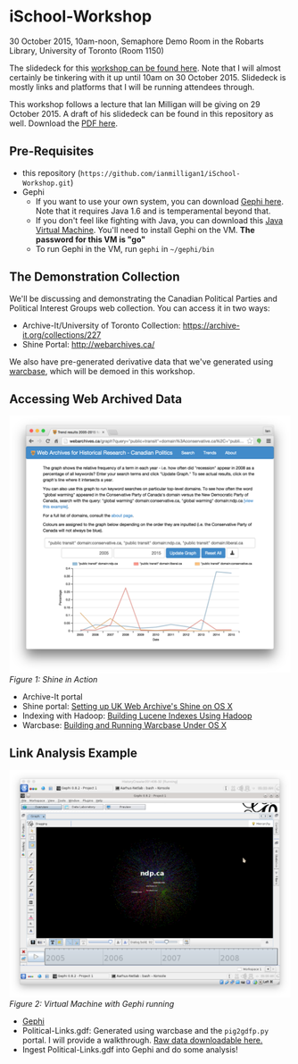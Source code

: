 # iSchool-Workshop
30 October 2015, 10am-noon, Semaphore Demo Room in the Robarts Library, University of Toronto (Room 1150)

The slidedeck for this [workshop can be found here](https://github.com/ianmilligan1/iSchool-Workshop/raw/master/Web-Archive-Workshop.pdf). Note that I will almost certainly be tinkering with it up until 10am on 30 October 2015. Slidedeck is mostly links and platforms that I will be running attendees through.

This workshop follows a lecture that Ian Milligan will be giving on 29 October 2015. A draft of his slidedeck can be found in this repository as well. Download the [PDF here](https://github.com/ianmilligan1/iSchool-Workshop/raw/master/iSchool-Slidedeck.pdf).

## Pre-Requisites
- this repository (`https://github.com/ianmilligan1/iSchool-Workshop.git`)
- Gephi
    + If you want to use your own system, you can download [Gephi here](http://gephi.github.io/). Note that it requires Java 1.6 and is temperamental beyond that. 
    + If you don't feel like fighting with Java, you can download this [Java Virtual Machine](http://ianmilligan.ca/historycrawler/). You'll need to install Gephi on the VM. **The password for this VM is "go"**
    + To run Gephi in the VM, run `gephi` in `~/gephi/bin`

## The Demonstration Collection
We'll be discussing and demonstrating the Canadian Political Parties and Political Interest Groups web collection. You can access it in two ways:
- Archive-It/University of Toronto Collection: <https://archive-it.org/collections/227>
- Shine Portal: <http://webarchives.ca/>

We also have pre-generated derivative data that we've generated using [warcbase](https://github.com/lintool/warcbase), which will be demoed in this workshop.

## Accessing Web Archived Data
![Shine](https://raw.githubusercontent.com/ianmilligan1/iSchool-Workshop/master/Shine.png)
_Figure 1: Shine in Action_

- Archive-It portal
- Shine portal: [Setting up UK Web Archive's Shine on OS X](https://github.com/lintool/warcbase/wiki/Shine:-Installing-Shine-Frontend-on-OS-X)
- Indexing with Hadoop: [Building Lucene Indexes Using Hadoop](https://github.com/lintool/warcbase/wiki/Building-Lucene-Indexes-Using-Hadoop)
- Warcbase: [Building and Running Warcbase Under OS X](https://github.com/lintool/warcbase/wiki/Building-and-Running-Warcbase-Under-OS-X)

## Link Analysis Example
![Virtual Machine with Gephi running](https://raw.githubusercontent.com/ianmilligan1/iSchool-Workshop/master/Gephi-VM-In-Action.png)
_Figure 2: Virtual Machine with Gephi running_

- [Gephi](http://gephi.github.io/)
- Political-Links.gdf: Generated using warcbase and the `pig2gdfp.py` portal. I will provide a walkthrough. [Raw data downloadable here.](https://raw.githubusercontent.com/ianmilligan1/iSchool-Workshop/master/political-links.gdf)
- Ingest Political-Links.gdf into Gephi and do some analysis!

